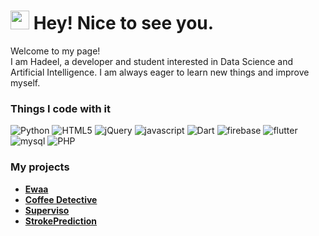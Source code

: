 

<!--
**HadeelQu/HadeelQu** is a ✨ _special_ ✨ repository because its `README.md` (this file) appears on your GitHub profile.

Here are some ideas to get you started:

- 🔭 I’m currently working on ...
- 🌱 I’m currently learning ...
- 👯 I’m looking to collaborate on ...
- 🤔 I’m looking for help with ...
- 💬 Ask me about ...
- 📫 How to reach me: ...
- 😄 Pronouns: ...
- ⚡ Fun fact: ...
-->
<h1><img src="https://emojis.slackmojis.com/emojis/images/1531849430/4246/blob-sunglasses.gif?1531849430" width="30"/> Hey! Nice to see you.</h1>


<p>Welcome to my page! </br> I am Hadeel, a developer and student interested in Data Science and Artificial Intelligence. I am always eager to learn new things and improve myself.
<h3>Things I code with it </h3>
<p>
  <img alt="Python" src="https://img.shields.io/badge/Python-3776AB?style=for-the-badge&logo=Python&logoColor=white" />
   <img alt="HTML5" src="https://img.shields.io/badge/HTML5-E34F26?style=for-the-badge&logo=HTML5&logoColor=white" />
   <img alt="jQuery" src="https://img.shields.io/badge/jQuery-0769AD?style=for-the-badge&logo=jQuery&logoColor=white" />
    <img alt="javascript" src="https://img.shields.io/badge/javascript-F7DF1E?style=for-the-badge&logo=javascript&logoColor=black" />
    <img alt="Dart" src="https://img.shields.io/badge/Dart-0175C2?style=for-the-badge&logo=Dart&logoColor=white" />
     <img alt="firebase" src="https://img.shields.io/badge/firebase-FFCA28?style=for-the-badge&logo=firebase&logoColor=black" />
     <img alt="flutter" src="https://img.shields.io/badge/flutter-02569B?style=for-the-badge&logo=flutter&logoColor=white" />
      <img alt="mysql" src="https://img.shields.io/badge/mysql-4479A1?style=for-the-badge&logo=mysql&logoColor=white" />
   <img alt="PHP" src="https://img.shields.io/badge/PHP-777BB4?style=for-the-badge&logo=PHP&logoColor=black" />
   
 
</p>

### My projects
* <a href="https://github.com/HadeelQu/2022-GP1-4"><b>Ewaa</b></a>
* <a href="https://github.com/HadeelQu/Coffee-Detective-Practical-Software-Engineering"><b>Coffee Detective</b>
* <a href="https://github.com/HadeelQu/online-employees-management-system"><b>Superviso</b></a>
* <a href="https://github.com/HadeelQu/DataScience-strokePrediction"><b>StrokePrediction</b></a>
